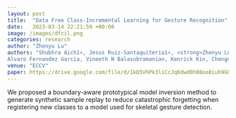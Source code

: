 ```yaml
---
layout: post
title:  "Data Free Class-Incremental Learning for Gesture Recognition"
date:   2023-03-14 22:21:59 +00:00
image: /images/dfcil.png
categories: research
author: "Zhenyu Lu"
authors: "Shubhra Aich1∗, Jesus Ruiz-Santaquiteria1∗, <strong>Zhenyu Lu</strong>, Prachi Garg, K J Joseph,
Alvaro Fernandez Garcia, Vineeth N Balasubramanian, Kenrick Kin, Chengde Wan, Necati Cihan Camgoz, Shugao Ma, Fernando De la Torre"
venue: "ECCV"
paper: https://drive.google.com/file/d/1kD5VhPk3liCcJq6dwd0h88oo8iuh9GOm/view?usp=drive_link
---
```

We proposed a boundary-aware prototypical model inversion method to generate synthetic sample replay to
reduce catastrophic forgetting when registering new classes to a model used for skeletal gesture detection.